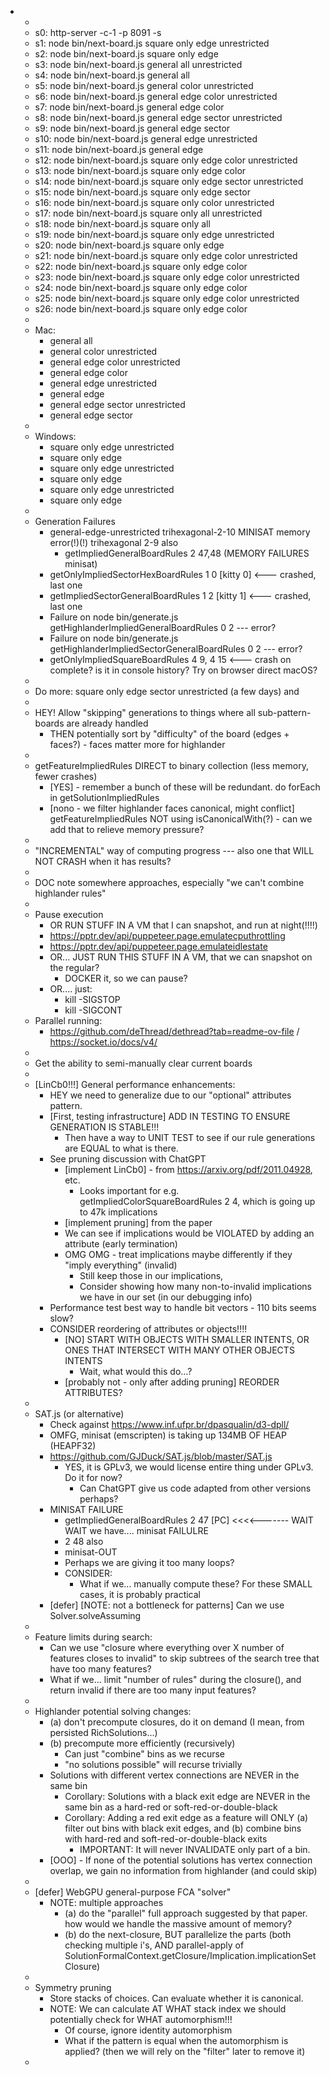 
- 
  - 
  - s0: http-server -c-1 -p 8091 -s
  - s1: node bin/next-board.js square only edge unrestricted
  - s2: node bin/next-board.js square only edge
  - s3: node bin/next-board.js general all unrestricted
  - s4: node bin/next-board.js general all
  - s5: node bin/next-board.js general color unrestricted
  - s6: node bin/next-board.js general edge color unrestricted
  - s7: node bin/next-board.js general edge color
  - s8: node bin/next-board.js general edge sector unrestricted
  - s9: node bin/next-board.js general edge sector
  - s10: node bin/next-board.js general edge unrestricted
  - s11: node bin/next-board.js general edge
  - s12: node bin/next-board.js square only edge color unrestricted
  - s13: node bin/next-board.js square only edge color
  - s14: node bin/next-board.js square only edge sector unrestricted
  - s15: node bin/next-board.js square only edge sector
  - s16: node bin/next-board.js square only color unrestricted
  - s17: node bin/next-board.js square only all unrestricted
  - s18: node bin/next-board.js square only all
  - s19: node bin/next-board.js square only edge unrestricted
  - s20: node bin/next-board.js square only edge
  - s21: node bin/next-board.js square only edge color unrestricted
  - s22: node bin/next-board.js square only edge color
  - s23: node bin/next-board.js square only edge color unrestricted
  - s24: node bin/next-board.js square only edge color
  - s25: node bin/next-board.js square only edge color unrestricted
  - s26: node bin/next-board.js square only edge color
  - 
  - Mac:
    - general all
    - general color unrestricted
    - general edge color unrestricted
    - general edge color
    - general edge unrestricted
    - general edge
    - general edge sector unrestricted
    - general edge sector
  - 
  - Windows:
    - square only edge unrestricted
    - square only edge
    - square only edge unrestricted
    - square only edge
    - square only edge unrestricted
    - square only edge
  - 
  - Generation Failures
    - general-edge-unrestricted trihexagonal-2-10 MINISAT memory error(!)(!) trihexagonal 2-9 also
        - getImpliedGeneralBoardRules 2 47,48 (MEMORY FAILURES minisat) 
    - getOnlyImpliedSectorHexBoardRules 1 0 [kitty 0] <--- crashed, last one
    - getImpliedSectorGeneralBoardRules 1 2 [kitty 1] <--- crashed, last one
    - Failure on node bin/generate.js getHighlanderImpliedGeneralBoardRules 0 2 --- error?
    - Failure on node bin/generate.js getHighlanderImpliedSectorGeneralBoardRules 0 2 --- error?
    - getOnlyImpliedSquareBoardRules 4 9, 4 15 <--- crash on complete? is it in console history? Try on browser direct macOS?
  - 
  - Do more: square only edge sector unrestricted (a few days) and 
  - 
  - HEY! Allow "skipping" generations to things where all sub-pattern-boards are already handled
    - THEN potentially sort by "difficulty" of the board (edges + faces?) - faces matter more for highlander
  - 
  - getFeatureImpliedRules DIRECT to binary collection (less memory, fewer crashes)
    - [YES] - remember a bunch of these will be redundant. do forEach in getSolutionImpliedRules 
    - [nono - we filter highlander faces canonical, might conflict] getFeatureImpliedRules NOT using isCanonicalWith(?) - can we add that to relieve memory pressure?
  - 
  - "INCREMENTAL" way of computing progress --- also one that WILL NOT CRASH when it has results?
  - 
  - DOC note somewhere approaches, especially "we can't combine highlander rules"
  - 
  - Pause execution
    - OR RUN STUFF IN A VM that I can snapshot, and run at night(!!!!)
    - https://pptr.dev/api/puppeteer.page.emulatecputhrottling
    - https://pptr.dev/api/puppeteer.page.emulateidlestate
    - OR... JUST RUN THIS STUFF IN A VM, that we can snapshot on the regular?
      - DOCKER it, so we can pause?
    - OR.... just:
      - kill -SIGSTOP <pid>
      - kill -SIGCONT <pid>
  - Parallel running:
    - https://github.com/deThread/dethread?tab=readme-ov-file / https://socket.io/docs/v4/
  - 
  - Get the ability to semi-manually clear current boards
  - 
  - [LinCb0!!!] General performance enhancements:
    - HEY we need to generalize due to our "optional" attributes pattern.
    - [First, testing infrastructure] ADD IN TESTING TO ENSURE GENERATION IS STABLE!!!
      - Then have a way to UNIT TEST to see if our rule generations are EQUAL to what is there.
    - See pruning discussion with ChatGPT
      - [implement LinCb0] - from https://arxiv.org/pdf/2011.04928, etc.
        - Looks important for e.g. getImpliedColorSquareBoardRules 2 4, which is going up to 47k implications 
      - [implement pruning] from the paper
      - We can see if implications would be VIOLATED by adding an attribute (early termination)
      - OMG OMG - treat implications maybe differently if they "imply everything" (invalid)
        - Still keep those in our implications,
        - Consider showing how many non-to-invalid implications we have in our set (in our debugging info)
    - Performance test best way to handle bit vectors - 110 bits seems slow?
    - CONSIDER reordering of attributes or objects!!!!
      - [NO] START WITH OBJECTS WITH SMALLER INTENTS, OR ONES THAT INTERSECT WITH MANY OTHER OBJECTS INTENTS
        - Wait, what would this do...?
      - [probably not - only after adding pruning] REORDER ATTRIBUTES?
  -
  - SAT.js (or alternative)
    - Check against https://www.inf.ufpr.br/dpasqualin/d3-dpll/ 
    - OMFG, minisat (emscripten) is taking up 134MB OF HEAP (HEAPF32)
    - https://github.com/GJDuck/SAT.js/blob/master/SAT.js
      - YES, it is GPLv3, we would license entire thing under GPLv3. Do it for now?
        - Can ChatGPT give us code adapted from other versions perhaps?
    - MINISAT FAILURE
      - getImpliedGeneralBoardRules 2 47 [PC] <<<<------- WAIT WAIT we have.... minisat FAILULRE
      - 2 48 also
      - minisat-OUT
      - Perhaps we are giving it too many loops?
      - CONSIDER:
        - What if we... manually compute these? For these SMALL cases, it is probably practical
    - [defer] [NOTE: not a bottleneck for patterns] Can we use Solver.solveAssuming
  - 
  - Feature limits during search:
    - Can we use "closure where everything over X number of features closes to invalid" to skip subtrees of the search tree that have too many features?
    - What if we... limit "number of rules" during the closure(), and return invalid if there are too many input features?
  -
  - Highlander potential solving changes:
    - (a) don't precompute closures, do it on demand (I mean, from persisted RichSolutions...)
    - (b) precompute more efficiently (recursively)
      - Can just "combine" bins as we recurse
      - "no solutions possible" will recurse trivially
    - Solutions with different vertex connections are NEVER in the same bin
      - Corollary: Solutions with a black exit edge are NEVER in the same bin as a hard-red or soft-red-or-double-black
      - Corollary: Adding a red exit edge as a feature will ONLY (a) filter out bins with black exit edges, and (b) combine bins with hard-red and soft-red-or-double-black exits
        - IMPORTANT: It will never INVALIDATE only part of a bin.
    - [OOO] - If none of the potential solutions has vertex connection overlap, we gain no information from highlander (and could skip)
  -  
  - [defer] WebGPU general-purpose FCA "solver"
    - NOTE: multiple approaches
      - (a) do the "parallel" full approach suggested by that paper. how would we handle the massive amount of memory?
      - (b) do the next-closure, BUT parallelize the parts (both checking multiple i's, AND parallel-apply of SolutionFormalContext.getClosure/Implication.implicationSetClosure)
  - 
  - Symmetry pruning
    - Store stacks of choices. Can evaluate whether it is canonical.
    - NOTE: We can calculate AT WHAT stack index we should potentially check for WHAT automorphism!!!
      - Of course, ignore identity automorphism 
      - What if the pattern is equal when the automorphism is applied? (then we will rely on the "filter" later to remove it)
  - 